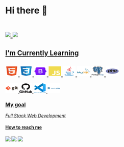 ### 

<!--
**jefersonBorges/jefersonBorges** is a ✨ _special_ ✨ repository because its `README.md` (this file) appears on your GitHub profile.

Here are some ideas to get you started:

- 🔭 I’m currently working on ...
- 🌱 I’m currently learning ...
- 👯 I’m looking to collaborate on ...
- 🤔 I’m looking for help with ...
- 💬 Ask me about ...
- 📫 How to reach me: ...
- 😄 Pronouns: ...
- ⚡ Fun fact: ...

-->
<div>
  <h1>Hi there 👋<h1>
  <a href="https://github.com/jefersonBorges">
  <img height="160em" src="https://github-readme-stats.vercel.app/api?username=jefersonBorges&show_icons=true&theme=dark&include_all_commits=true&count_private=true"/>
  <img height="160em" src="https://github-readme-stats.vercel.app/api/top-langs/?username=jefersonBorges&layout=compact&langs_count=16&theme=dark"/>
</div>
<div>
  <h2>I'm Currently Learning<h2>
    <img  alt="HTML5" height="30" width="40" src="https://raw.githubusercontent.com/devicons/devicon/master/icons/html5/html5-original.svg"/>
    <img  alt="CSS3" height="30" width="40" src="https://raw.githubusercontent.com/devicons/devicon/master/icons/css3/css3-original.svg"/>
    <img alt="Bootstrap" height="30" width="40" src="https://raw.githubusercontent.com/devicons/devicon/master/icons/bootstrap/bootstrap-original.svg"/>
    <img  alt="CSS3" height="30" width="40" src="https://raw.githubusercontent.com/devicons/devicon/master/icons/javascript/javascript-plain.svg"/>
    <img  alt="JAVA" height="30" width="40" src="https://raw.githubusercontent.com/devicons/devicon/master/icons/java/java-original.svg"/>
    <img  alt="MySQL" height="30" width="40" src="https://raw.githubusercontent.com/devicons/devicon/master/icons/mysql/mysql-original-wordmark.svg"/>
    <img  alt="PostgreSQL" height="30" width="40" src="https://raw.githubusercontent.com/devicons/devicon/master/icons/postgresql/postgresql-original-wordmark.svg"/>
    <img  alt="PHP" height="30" width="40" src="https://raw.githubusercontent.com/devicons/devicon/master/icons/php/php-original.svg"/>
</div>
    <div>
      <img alt="Git" height="30" width="40" src="https://raw.githubusercontent.com/devicons/devicon/master/icons/git/git-original-wordmark.svg"/>
      <img alt="GitHub" height="30" width="40" src="https://raw.githubusercontent.com/devicons/devicon/master/icons/github/github-original-wordmark.svg"/>
      <img alt="VS code" height="30" width="40" src="https://raw.githubusercontent.com/devicons/devicon/master/icons/vscode/vscode-original-wordmark.svg"/>
      <img alt="IntelliJ" height="30" width="40" src="https://raw.githubusercontent.com/devicons/devicon/master/icons/intellij/intellij-original-wordmark.svg"/>
    </div>
<div>
  <h3>My goal</h3>
  <em>Full Stack Web Development</em>
</div>
<div>
  <h4>How to reach me<h4>
  <a target="_blank" href="https://github.com/jefersonBorges" alt="GitHub Profile"><img src="https://img.shields.io/badge/GitHub-100000?style=for-the-badge&logo=github&logoColor=white"/></a>
  <a target="_blank" href="https://www.linkedin.com/in/jeferson-borges-543b34229" alt="Linkedin Profile"><img src="https://img.shields.io/badge/LinkedIn-0077B5?style=for-the-badge&logo=linkedin&logoColor=white"/></a>
  <a target="_blank" href="mailto:borges.jeferson@outlook.com" alt="E-mail"><img src="https://img.shields.io/badge/Microsoft_Outlook-0078D4?style=for-the-badge&logo=microsoft-outlook&logoColor=white"/></a>
</div>
